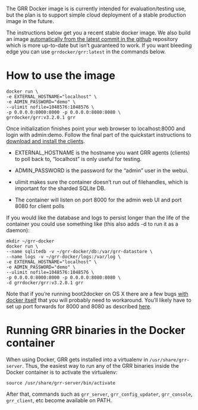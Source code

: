 The GRR Docker image is is currently intended for evaluation/testing
use, but the plan is to support simple cloud deployment of a stable
production image in the future.

The instructions below get you a recent stable docker image. We also
build an image [automatically from the latest commit in the
github](https://registry.hub.docker.com/u/grrdocker/grr/) repository
which is more up-to-date but isn’t guaranteed to work. If you want
bleeding edge you can use `grrdocker/grr:latest` in the commands below.

# How to use the image

    docker run \
    -e EXTERNAL_HOSTNAME="localhost" \
    -e ADMIN_PASSWORD="demo" \
    --ulimit nofile=1048576:1048576 \
    -p 0.0.0.0:8000:8000 -p 0.0.0.0:8080:8080 \
    grrdocker/grr:v3.2.0.1 grr

Once initialization finishes point your web browser to localhost:8000
and login with admin:demo. Follow the final part of the quickstart
instructions to [download and install the
clients](quickstart.md#install-the-clients).

  - EXTERNAL\_HOSTNAME is the hostname you want GRR agents (clients) to
    poll back to, “localhost” is only useful for testing.

  - ADMIN\_PASSWORD is the password for the “admin” user in the webui.

  - ulimit makes sure the container doesn’t run out of filehandles,
    which is important for the sharded SQLite DB.

  - The container will listen on port 8000 for the admin web UI and port
    8080 for client polls

If you would like the database and logs to persist longer than the life
of the container you could use something like (this also adds -d to run
it as a daemon):

    mkdir ~/grr-docker
    docker run \
    --name sqlitedb -v ~/grr-docker/db:/var/grr-datastore \
    --name logs -v ~/grr-docker/logs:/var/log \
    -e EXTERNAL_HOSTNAME="localhost" \
    -e ADMIN_PASSWORD="demo" \
    --ulimit nofile=1048576:1048576 \
    -p 0.0.0.0:8000:8000 -p 0.0.0.0:8080:8080 \
    -d grrdocker/grr:v3.2.0.1 grr

Note that if you’re running boot2docker on OS X there are a few bugs
[with docker
itself](https://github.com/boot2docker/boot2docker/issues/824) that you
will probably need to workaround. You’ll likely have to set up port
forwards for 8000 and 8080 as described
[here](https://github.com/boot2docker/boot2docker/blob/markdown/doc/WORKAROUNDS.md).

# Running GRR binaries in the Docker container

When using Docker, GRR gets installed into a virtualenv in
`/usr/share/grr-server`. Thus, the easiest way to run any of the GRR
binaries inside the Docker container is to activate the virtualenv:

    source /usr/share/grr-server/bin/activate

After that, commands such as `grr_server`, `grr_config_updater`,
`grr_console`, `grr_client`, etc become available on PATH.

